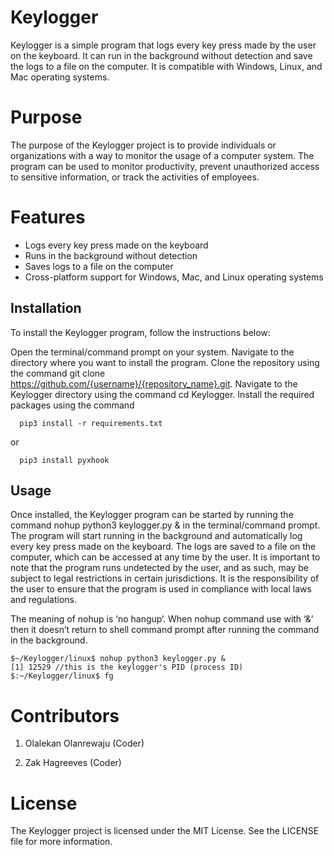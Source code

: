 # Keylogger

Keylogger is a simple program that logs every key press made by the user on the keyboard. It can run in the background without detection and save the logs to a file on the computer. It is compatible with Windows, Linux, and Mac operating systems.

# Purpose
The purpose of the Keylogger project is to provide individuals or organizations with a way to monitor the usage of a computer system. The program can be used to monitor productivity, prevent unauthorized access to sensitive information, or track the activities of employees.
# Features
- Logs every key press made on the keyboard
- Runs in the background without detection
- Saves logs to a file on the computer
- Cross-platform support for Windows, Mac, and Linux operating systems


## Installation
To install the Keylogger program, follow the instructions below:

Open the terminal/command prompt on your system.
Navigate to the directory where you want to install the program.
Clone the repository using the command git clone https://github.com/{username}/{repository_name}.git.
Navigate to the Keylogger directory using the command cd Keylogger.
Install the required packages using the command

```
  pip3 install -r requirements.txt
```
or 
```
  pip3 install pyxhook
```

## Usage
Once installed, the Keylogger program can be started by running the command nohup python3 keylogger.py & in the terminal/command prompt. The program will start running in the background and automatically log every key press made on the keyboard. The logs are saved to a file on the computer, which can be accessed at any time by the user.
It is important to note that the program runs undetected by the user, and as such, may be subject to legal restrictions in certain jurisdictions. It is the responsibility of the user to ensure that the program is used in compliance with local laws and regulations.


The meaning of nohup is ‘no hangup‘.
When nohup command use with ‘&’ then it doesn’t return to shell command prompt after running the command in the background. 
```
$~/Keylogger/linux$ nohup python3 keylogger.py &
[1] 12529 //this is the keylogger's PID (process ID)
$:~/Keylogger/linux$ fg

```
# Contributors

1. Olalekan Olanrewaju (Coder)

2. Zak Hagreeves (Coder)

# License
The Keylogger project is licensed under the MIT License. See the LICENSE file for more information.







